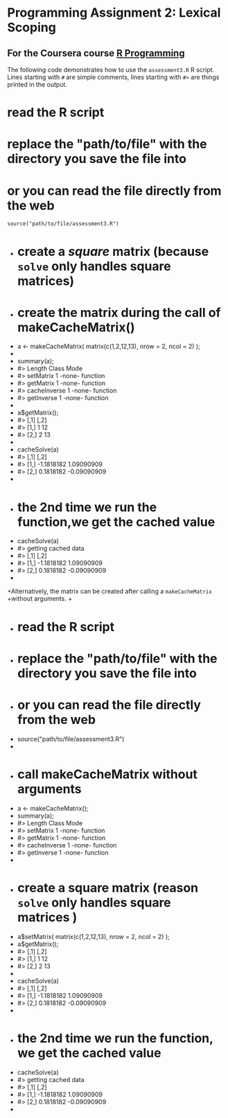 # Programming Assignment 2: Lexical Scoping

## For the Coursera course [R Programming](https://www.coursera.org/course/rprog)

The following code demonstrates how to use the `assessment3.R` R script.
Lines starting with `#` are simple comments, lines starting with `#>` are things
printed in the output.

 # read the R script
 # replace the "path/to/file" with the directory you save the file into
 # or you can read the file directly from the web
	source("path/to/file/assessment3.R")

+	# create a *square* matrix (because `solve` only handles square matrices)
+	# create the matrix during the call of makeCacheMatrix()
+	a <- makeCacheMatrix( matrix(c(1,2,12,13), nrow = 2, ncol = 2) );
+
+	summary(a);
+	#>              Length Class  Mode    
+	#> setMatrix    1      -none- function
+	#> getMatrix    1      -none- function
+	#> cacheInverse 1      -none- function
+	#> getInverse   1      -none- function
+
+	a$getMatrix();
+	#>      [,1] [,2]
+	#> [1,]    1   12
+	#> [2,]    2   13
+
+	cacheSolve(a)
+	#> [,1]        [,2]
+	#> [1,] -1.1818182  1.09090909
+	#> [2,]  0.1818182 -0.09090909
+
+	# the 2nd time we run the function,we get the cached value
+	cacheSolve(a)
+	#> getting cached data
+	#> [,1]        [,2]
+	#> [1,] -1.1818182  1.09090909
+	#> [2,]  0.1818182 -0.09090909
+
+Alternatively, the matrix can be created after calling a `makeCacheMatrix`
+without arguments.
+
+	# read the R script
+	# replace the "path/to/file" with the directory you save the file into
+	# or you can read the file directly from the web
+	source("path/to/file/assessment3.R")
+	
+	# call makeCacheMatrix without arguments
+	a <- makeCacheMatrix();
+	summary(a);
+	#>              Length Class  Mode    
+	#> setMatrix    1      -none- function
+	#> getMatrix    1      -none- function
+	#> cacheInverse 1      -none- function
+	#> getInverse   1      -none- function
+
+	# create a square matrix (reason `solve` only handles square matrices )
+	a$setMatrix( matrix(c(1,2,12,13), nrow = 2, ncol = 2) );
+	a$getMatrix();
+	#>      [,1] [,2]
+	#> [1,]    1   12
+	#> [2,]    2   13
+
+	cacheSolve(a)
+	#> [,1]        [,2]
+	#> [1,] -1.1818182  1.09090909
+	#> [2,]  0.1818182 -0.09090909
+
+	# the 2nd time we run the function, we get the cached value
+	cacheSolve(a)
+	#> getting cached data
+	#> [,1]        [,2]
+	#> [1,] -1.1818182  1.09090909
+	#> [2,]  0.1818182 -0.09090909
+
